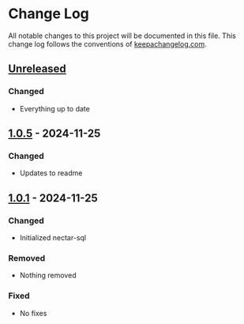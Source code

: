 # Change Log
All notable changes to this project will be documented in this file. This change log follows the conventions of [keepachangelog.com](http://keepachangelog.com/).

## [Unreleased]
### Changed
- Everything up to date

## [1.0.5] - 2024-11-25
### Changed
- Updates to readme

## [1.0.1] - 2024-11-25
### Changed
- Initialized nectar-sql

### Removed
- Nothing removed

### Fixed
- No fixes


[Unreleased]: https://github.com/plooney81/nectar-sql/compare/1.0.1...HEAD
[1.0.1]: https://github.com/plooney81/nectar-sql/compare/1.0.1...0.1.1
[1.0.5]: https://github.com/plooney81/nectar-sql/compare/1.0.5...1.0.1
